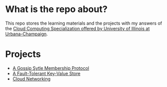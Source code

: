 # What is the repo about?

This repo stores the learning materials and the projects with my answers of the [Cloud Computing Specialization offered by University of Illinois at Urbana-Champaign](https://www.coursera.org/specializations/cloud-computing).

# Projects

- [A Gossip Sytle Membership Protocol](Cloud%20Computing%20Concepts,%20Part%201/week5/programmnig_assignment/mp1)
- [A Fault-Tolerant Key-Value Store](Cloud%20Computing%20Concepts,%20Part%202/mp2_assignment/mp2_assignment)
- [Cloud Networking](Cloud%20Networking)
